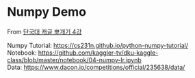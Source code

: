 # Numpy Demo
From [단국대 캐글 뽀개기 4강](https://docs.google.com/presentation/d/1emLd1bVorVh9gfjJBd7ZNCbTxs3SZZOnaXx6aPwZNPQ/edit#slide=id.p)

Numpy Tutorial: https://cs231n.github.io/python-numpy-tutorial/  
Notebook: https://github.com/kaggler-tv/dku-kaggle-class/blob/master/notebook/04-numpy-lr.ipynb  
Data: https://www.dacon.io/competitions/official/235638/data/